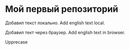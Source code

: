 # Мой первый репозиторий

Добавил текст локально. Add english text local.

Добавил тект через браузер. Add english text in browser.

Upprecase